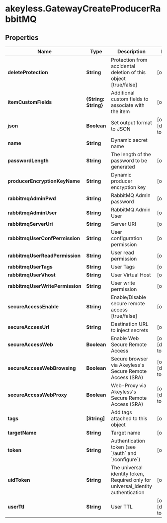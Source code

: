 # akeyless.GatewayCreateProducerRabbitMQ

## Properties

Name | Type | Description | Notes
------------ | ------------- | ------------- | -------------
**deleteProtection** | **String** | Protection from accidental deletion of this object [true/false] | [optional] 
**itemCustomFields** | **{String: String}** | Additional custom fields to associate with the item | [optional] 
**json** | **Boolean** | Set output format to JSON | [optional] [default to false]
**name** | **String** | Dynamic secret name | 
**passwordLength** | **String** | The length of the password to be generated | [optional] 
**producerEncryptionKeyName** | **String** | Dynamic producer encryption key | [optional] 
**rabbitmqAdminPwd** | **String** | RabbitMQ Admin password | [optional] 
**rabbitmqAdminUser** | **String** | RabbitMQ Admin User | [optional] 
**rabbitmqServerUri** | **String** | Server URI | [optional] 
**rabbitmqUserConfPermission** | **String** | User configuration permission | [optional] 
**rabbitmqUserReadPermission** | **String** | User read permission | [optional] 
**rabbitmqUserTags** | **String** | User Tags | [optional] 
**rabbitmqUserVhost** | **String** | User Virtual Host | [optional] 
**rabbitmqUserWritePermission** | **String** | User write permission | [optional] 
**secureAccessEnable** | **String** | Enable/Disable secure remote access [true/false] | [optional] 
**secureAccessUrl** | **String** | Destination URL to inject secrets | [optional] 
**secureAccessWeb** | **Boolean** | Enable Web Secure Remote Access | [optional] [default to true]
**secureAccessWebBrowsing** | **Boolean** | Secure browser via Akeyless&#39;s Secure Remote Access (SRA) | [optional] [default to false]
**secureAccessWebProxy** | **Boolean** | Web-Proxy via Akeyless&#39;s Secure Remote Access (SRA) | [optional] [default to false]
**tags** | **[String]** | Add tags attached to this object | [optional] 
**targetName** | **String** | Target name | [optional] 
**token** | **String** | Authentication token (see &#x60;/auth&#x60; and &#x60;/configure&#x60;) | [optional] 
**uidToken** | **String** | The universal identity token, Required only for universal_identity authentication | [optional] 
**userTtl** | **String** | User TTL | [optional] [default to &#39;60m&#39;]


